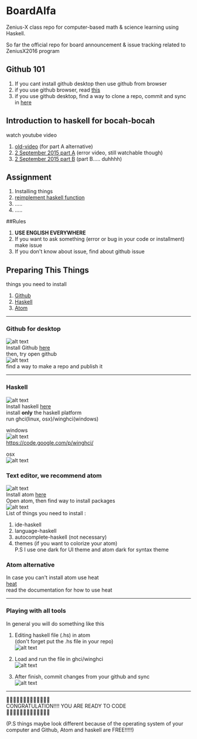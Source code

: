 # BoardAlfa

Zenius-X class repo for computer-based math & science learning using Haskell.  

So far the official repo for board announcement & issue tracking related to ZeniusX2016 program

## Github 101

1. If you cant install github desktop then use github from browser      
2. if you use github browser, read [this](https://help.github.com/categories/manipulating-files/)     
3. if you use github desktop, find a way to clone a repo, commit and sync in [here](https://help.github.com/desktop/guides/contributing/)     

## Introduction to haskell for bocah-bocah
watch youtube video     
1. [old-video](https://www.youtube.com/watch?v=RMRis91D7uQ&list=PL_P06naDb8bIjZyGbK0kMLxmtzQLYbFF4) (for part A alternative)     
2. [2 September 2015 part A](https://www.youtube.com/watch?v=KPR15yaSnhE&list=PL_P06naDb8bIGp4BwzG2rtqJlVpem64Eq) (error video, still watchable though)     
3. [2 September 2015 part B](https://youtu.be/RcRTreGowuc?list=PL_P06naDb8bLMEGenLPRcRaufmredmChi) (part B..... duhhhh)     
## Assignment     
1. Installing things     
2. [reimplement haskell function](https://github.com/Zenius2016/BoardAlfa/issues/7)     
3. .....     
4. .....     


##Rules        
1. **USE ENGLISH EVERYWHERE**     
2. If you want to ask something (error or bug in your code or installment) make issue     
3. If you don't know about issue, find about github issue     

## Preparing This Things
things you need to install     
1. [Github](https://desktop.github.com)     
2. [Haskell](https://www.haskell.org/downloads)     
3. [Atom](https://atom.io)     

[github-logo]: /images/first-assignment/github-logo.png "Logo Title Text 2"
[haskell-logo]: /images/first-assignment/HaskellLogoStyPreview-1.png "Logo Title Text 2"
[atom-logo]: /images/first-assignment/atom-editor-logo.png "Logo Title Text 2"
[github-open]: /images/first-assignment/github-desktop.tiff "Logo Title Text 2"
[atom-open]: /images/first-assignment/atom.tiff "Logo Title Text 2"
[haskell-open-osx]: /images/first-assignment/terminal-haskell.tiff "Logo Title Text 2"
[haskell-open-win]: /images/first-assignment/win-ghci.jpg "Logo Title Text 2"
[atom-edit]: /images/first-assignment/code-haskell.tiff "Logo Title Text 2"
[terminal-edit]: /images/first-assignment/code-terminal.tiff "Logo Title Text 2"
[github-edit]: /images/first-assignment/code-github.tiff "Logo Title Text 2"

-------

### Github for desktop
![alt text][github-logo]     
Install Github [here](https://desktop.github.com)     
then, try open github      
![alt text][github-open]     
find a way to make a repo and publish it     

-------

### Haskell
![alt text][haskell-logo]     
Install haskell [here](https://www.haskell.org/downloads)     
install **only** the haskell platform     
run ghci(linux, osx)/winghci(windows)     

windows     
![alt text][haskell-open-win]     
https://code.google.com/p/winghci/     

osx     
![alt text][haskell-open-osx]     

### Text editor, we recommend atom     
![alt text][atom-logo]     
Install atom [here](https://atom.io)     
Open atom, then find way to install packages     
![alt text][atom-open]     
List of things you need to install :     
1. ide-haskell     
2. language-haskell     
3. autocomplete-haskell (not necessary)     
4. themes (if you want to colorize your atom)     
P.S I use one dark for UI theme and atom dark for syntax theme     

### Atom alternative     
In case you can't install atom use heat     
[heat](http://www.cs.kent.ac.uk/projects/heat/)     
read the documentation for how to use heat     

-------

### Playing with all tools

In general you will do something like this     

1. Editing haskell file (.hs) in atom     
(don't forget put the .hs file in your repo)     
![alt text][atom-edit]     

2. Load and run the file in ghci/winghci     
![alt text][terminal-edit]     

3. After finish, commit changes from your github and sync     
![alt text][github-edit]     

-------

:tada::tada::tada::tada::tada::tada::tada::tada::tada::tada::tada::tada::tada:     
CONGRATULATION!!!! YOU ARE READY TO CODE     
:tada::tada::tada::tada::tada::tada::tada::tada::tada::tada::tada::tada::tada:     


(P.S things maybe look different because of the operating system of your computer and Github, Atom and haskell are FREE!!!!!)     
